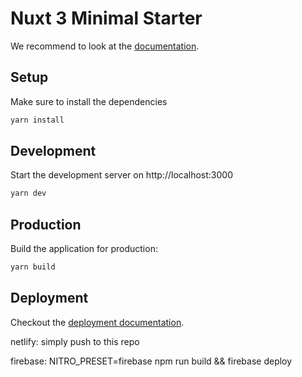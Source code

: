 # Nuxt 3 Minimal Starter

We recommend to look at the [documentation](https://v3.nuxtjs.org).

## Setup

Make sure to install the dependencies

```bash
yarn install
```

## Development

Start the development server on http://localhost:3000

```bash
yarn dev
```

## Production

Build the application for production:

```bash
yarn build
```

## Deployment

Checkout the [deployment documentation](https://v3.nuxtjs.org/docs/deployment).

netlify: simply push to this repo

firebase: NITRO_PRESET=firebase npm run build && firebase deploy
